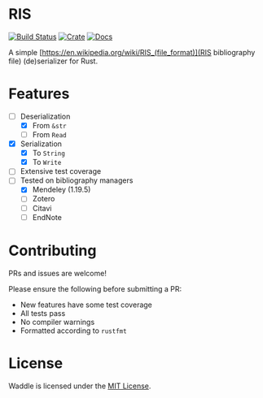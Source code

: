 # RIS

[Build Status]: https://travis-ci.com/Palladinium/waddle.svg?branch=master
[travis]: https://travis-ci.com/Palladinium/waddle

[![Build Status]][travis]
[![Crate](https://img.shields.io/crates/v/ris.svg)](https://crates.io/crates/ris)
[![Docs](https://docs.rs/ris/badge.svg)](https://docs.rs/ris)

A simple [https://en.wikipedia.org/wiki/RIS_(file_format)](RIS bibliography file) (de)serializer for Rust.

# Features

- [ ] Deserialization
  - [x] From `&str`
  - [ ] From `Read`
- [x] Serialization
  - [x] To `String`
  - [x] To `Write`
- [ ] Extensive test coverage
- [ ] Tested on bibliography managers
  - [x] Mendeley (1.19.5)
  - [ ] Zotero
  - [ ] Citavi
  - [ ] EndNote

# Contributing

PRs and issues are welcome!

Please ensure the following before submitting a PR:
- New features have some test coverage
- All tests pass
- No compiler warnings
- Formatted according to `rustfmt`

# License

Waddle is licensed under the [MIT License](https://opensource.org/licenses/MIT).
